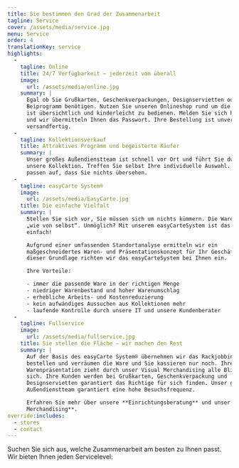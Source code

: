 ```yaml
---
title: Sie bestimmen den Grad der Zusammenarbeit
tagline: Service
cover: /assets/media/service.jpg
menu: Service
order: 4
translationKey: service
highlights:
  -
    tagline: Online
    title: 24/7 Verfügbarkeit – jederzeit von überall
    image:
      url: /assets/media/online.jpg
    summary: |
      Egal ob Sie Grußkarten, Geschenkverpackungen, Designservietten oder unser
      Beiprogramm benötigen. Nutzen Sie unseren Onlineshop rund um die Uhr. Er
      ist übersichtlich und kinderleicht zu bedienen. Melden Sie sich hier an
      und wir übermitteln Ihnen das Passwort. Ihre Bestellung ist unverzüglich
      versandfertig.
  -
    tagline: Kollektionsverkauf
    title: Attraktives Programm und begeisterte Käufer
    summary: |
      Unser großes Außendienstteam ist schnell vor Ort und führt Sie durch
      unsere Kollektion. Treffen Sie selbst Ihre individuelle Auswahl. Wir
      passen auf, dass Sie nichts übersehen.
  -
    tagline: easyCarte System®
    image:
      url: /assets/media/EasyCarte.jpg
    title: Die einfache Vielfalt
    summary: |
      Stellen Sie sich vor, Sie müssen sich um nichts kümmern. Die Ware läuft
      „wie von selbst“. Unmöglich? Mit unserem easyCarteSystem ist das ganz
      einfach!

      Aufgrund einer umfassenden Standortanalyse ermitteln wir ein
      maßgeschneidertes Waren- und Präsentationskonzept für Ihr Geschäft. Auf
      dieser Grundlage richten wir das easyCarteSystem bei Ihnen ein.

      Ihre Vorteile:

      - immer die passende Ware in der richtigen Menge
      - niedriger Warenbestand und hoher Warenumschlag
      - erhebliche Arbeits- und Kostenreduzierung
      - kein aufwändiges Aussuchen aus Kollektionen mehr
      - laufende Kontrolle durch unsere IT und unsere Kundenberater
  -
    tagline: Fullservice
    image:
      url: /assets/media/fullservice.jpg
    title: Sie stellen die Fläche – wir machen den Rest
    summary: |
      Auf der Basis des easyCarte System® übernehmen wir das Rackjobbing. Wir
      bestellen und verräumen die Ware und Sie kassieren nur noch. Ihre
      Warenpräsentation zieht durch unser Visual Merchandising alle Blicke auf
      sich. Ihre Kunden werden bei Grußkarten, Geschenkverpackung und
      Designservietten garantiert das Richtige für sich finden. Unser großes
      Außendienstteam garantiert eine hohe Besuchsfrequenz.

      Erfahren Sie mehr über unsere **Einrichtungsberatung** und unser **Visual
      Merchandising**.
override:includes:
  - stores
  - contact
---
```

Suchen Sie sich aus, welche Zusammenarbeit am besten zu Ihnen passt. Wir bieten Ihnen jeden Servicelevel:
